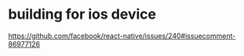 # building for ios device

https://github.com/facebook/react-native/issues/240#issuecomment-86977126